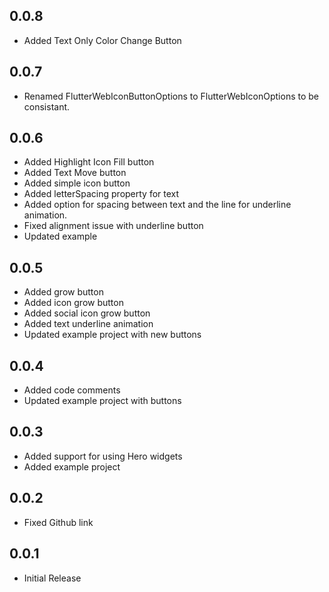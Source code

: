 ## 0.0.8

* Added Text Only Color Change Button

## 0.0.7

* Renamed FlutterWebIconButtonOptions to FlutterWebIconOptions to be consistant.

## 0.0.6

* Added Highlight Icon Fill button
* Added Text Move button
* Added simple icon button
* Added letterSpacing property for text
* Added option for spacing between text and the line for underline animation.
* Fixed alignment issue with underline button
* Updated example

## 0.0.5

* Added grow button
* Added icon grow button
* Added social icon grow button
* Added text underline animation
* Updated example project with new buttons

## 0.0.4

* Added code comments
* Updated example project with buttons

## 0.0.3

* Added support for using Hero widgets
* Added example project

## 0.0.2

* Fixed Github link

## 0.0.1

* Initial Release
